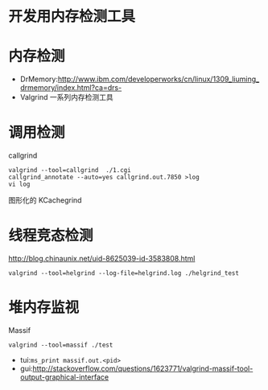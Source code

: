 # 开发用内存检测工具

# 内存检测

* DrMemory:http://www.ibm.com/developerworks/cn/linux/1309_liuming_drmemory/index.html?ca=drs-
* Valgrind 一系列内存检测工具

# 调用检测
callgrind 
```
valgrind --tool=callgrind  ./1.cgi
callgrind_annotate --auto=yes callgrind.out.7850 >log
vi log
```
图形化的 KCachegrind

# 线程竞态检测

http://blog.chinaunix.net/uid-8625039-id-3583808.html

```
valgrind --tool=helgrind --log-file=helgrind.log ./helgrind_test
```

# 堆内存监视

Massif
```
valgrind --tool=massif ./test
```
* tui:`ms_print massif.out.<pid>`
* gui:http://stackoverflow.com/questions/1623771/valgrind-massif-tool-output-graphical-interface